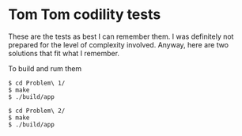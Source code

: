 # Tom Tom codility tests


These are the tests as best I can remember them. I was definitely not prepared for the level of complexity involved. Anyway, here are two solutions that fit what I remember. 

To build and rum them

```shell
$ cd Problem\ 1/
$ make
$ ./build/app
```

```shell
$ cd Problem\ 2/
$ make
$ ./build/app
```
